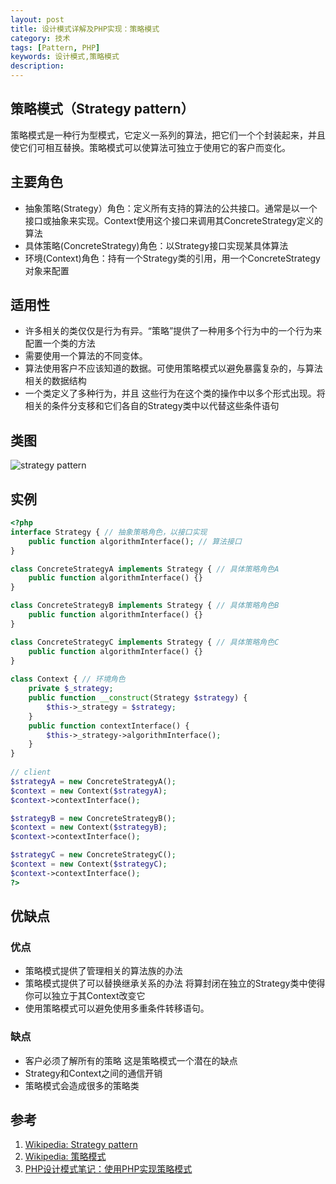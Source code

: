 ```yaml
---
layout: post
title: 设计模式详解及PHP实现：策略模式
category: 技术
tags: [Pattern, PHP]
keywords: 设计模式,策略模式
description: 
---
```


## 策略模式（Strategy pattern）
策略模式是一种行为型模式，它定义一系列的算法，把它们一个个封装起来，并且使它们可相互替换。策略模式可以使算法可独立于使用它的客户而变化。

## 主要角色

- 抽象策略(Strategy）角色：定义所有支持的算法的公共接口。通常是以一个接口或抽象来实现。Context使用这个接口来调用其ConcreteStrategy定义的算法
- 具体策略(ConcreteStrategy)角色：以Strategy接口实现某具体算法
- 环境(Context)角色：持有一个Strategy类的引用，用一个ConcreteStrategy对象来配置

## 适用性

- 许多相关的类仅仅是行为有异。“策略”提供了一种用多个行为中的一个行为来配置一个类的方法
- 需要使用一个算法的不同变体。
- 算法使用客户不应该知道的数据。可使用策略模式以避免暴露复杂的，与算法相关的数据结构
- 一个类定义了多种行为，并且 这些行为在这个类的操作中以多个形式出现。将相关的条件分支移和它们各自的Strategy类中以代替这些条件语句

## 类图

![strategy pattern](http://yansu-uploads.stor.sinaapp.com/imgs/strategy-pattern-uml.jpg)

## 实例

```php
<?php
interface Strategy { // 抽象策略角色，以接口实现
    public function algorithmInterface(); // 算法接口
}

class ConcreteStrategyA implements Strategy { // 具体策略角色A 
    public function algorithmInterface() {}
}

class ConcreteStrategyB implements Strategy { // 具体策略角色B 
    public function algorithmInterface() {}
}

class ConcreteStrategyC implements Strategy { // 具体策略角色C
    public function algorithmInterface() {}
}
 
class Context { // 环境角色
    private $_strategy;
    public function __construct(Strategy $strategy) {
        $this->_strategy = $strategy;
    } 
    public function contextInterface() {
        $this->_strategy->algorithmInterface();
    }
}
 
// client
$strategyA = new ConcreteStrategyA();
$context = new Context($strategyA);
$context->contextInterface();

$strategyB = new ConcreteStrategyB();
$context = new Context($strategyB);
$context->contextInterface();

$strategyC = new ConcreteStrategyC();
$context = new Context($strategyC);
$context->contextInterface();
?>
```

## 优缺点

### 优点

- 策略模式提供了管理相关的算法族的办法
- 策略模式提供了可以替换继承关系的办法 将算封闭在独立的Strategy类中使得你可以独立于其Context改变它
- 使用策略模式可以避免使用多重条件转移语句。

### 缺点

- 客户必须了解所有的策略 这是策略模式一个潜在的缺点
- Strategy和Context之间的通信开销
- 策略模式会造成很多的策略类

## 参考
1. [Wikipedia: Strategy pattern](http://en.wikipedia.org/wiki/Strategy_pattern)
2. [Wikipedia: 策略模式](http://zh.wikipedia.org/wiki/%E7%AD%96%E7%95%A5%E6%A8%A1%E5%BC%8F)
3. [PHP设计模式笔记：使用PHP实现策略模式](http://www.phppan.com/2010/07/php-design-pattern-12-strategy/)